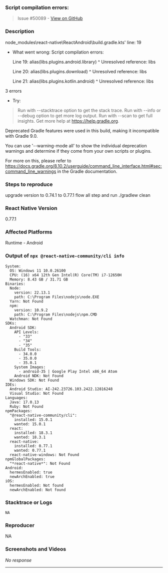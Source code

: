 ### Script compilation errors:

> Issue #50089 - [View on GitHub](https://github.com/facebook/react-native/issues/50089)

### Description

node_modules\react-native\ReactAndroid\build.gradle.kts' line: 19

* What went wrong:
Script compilation errors:

  Line 19:   alias(libs.plugins.android.library)
                   ^ Unresolved reference: libs

  Line 20:   alias(libs.plugins.download)
                   ^ Unresolved reference: libs

  Line 21:   alias(libs.plugins.kotlin.android)
                   ^ Unresolved reference: libs

3 errors

* Try:
> Run with --stacktrace option to get the stack trace.
> Run with --info or --debug option to get more log output.
> Run with --scan to get full insights.
> Get more help at https://help.gradle.org.

Deprecated Gradle features were used in this build, making it incompatible with Gradle 9.0.

You can use '--warning-mode all' to show the individual deprecation warnings and determine if they come from your own scripts or plugins.

For more on this, please refer to https://docs.gradle.org/8.10.2/userguide/command_line_interface.html#sec:command_line_warnings in the Gradle documentation.

### Steps to reproduce

upgrade version to 0.74.1 to 0.77.1
flow all step and run
./gradlew clean

### React Native Version

0.77.1

### Affected Platforms

Runtime - Android

### Output of `npx @react-native-community/cli info`

```text
System:
  OS: Windows 11 10.0.26100
  CPU: (16) x64 12th Gen Intel(R) Core(TM) i7-12650H
  Memory: 8.43 GB / 31.71 GB
Binaries:
  Node:
    version: 22.13.1
    path: C:\Program Files\nodejs\node.EXE
  Yarn: Not Found
  npm:
    version: 10.9.2
    path: C:\Program Files\nodejs\npm.CMD
  Watchman: Not Found
SDKs:
  Android SDK:
    API Levels:
      - "33"
      - "34"
      - "35"
    Build Tools:
      - 34.0.0
      - 35.0.0
      - 35.0.1
    System Images:
      - android-35 | Google Play Intel x86_64 Atom
    Android NDK: Not Found
  Windows SDK: Not Found
IDEs:
  Android Studio: AI-242.23726.103.2422.12816248
  Visual Studio: Not Found
Languages:
  Java: 17.0.13
  Ruby: Not Found
npmPackages:
  "@react-native-community/cli":
    installed: 15.0.1
    wanted: 15.0.1
  react:
    installed: 18.3.1
    wanted: 18.3.1
  react-native:
    installed: 0.77.1
    wanted: 0.77.1
  react-native-windows: Not Found
npmGlobalPackages:
  "*react-native*": Not Found
Android:
  hermesEnabled: true
  newArchEnabled: true
iOS:
  hermesEnabled: Not found
  newArchEnabled: Not found
```

### Stacktrace or Logs

```text
NA
```

### Reproducer

NA

### Screenshots and Videos

_No response_

---

